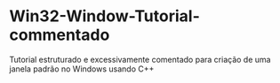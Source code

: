 # Win32-Window-Tutorial-commentado
Tutorial estruturado e excessivamente comentado para criação de uma janela padrão no Windows usando C++
